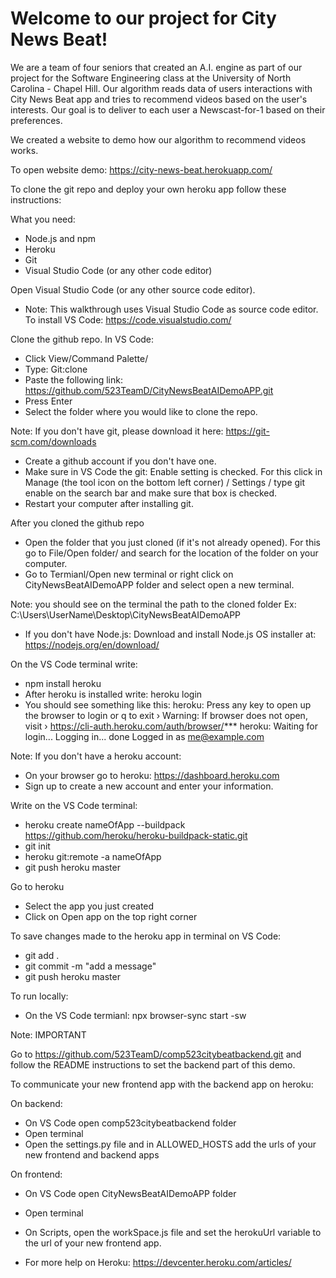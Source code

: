 # Welcome to our project for City News Beat!

We are a team of four seniors that created an A.I. engine as part of our project for the Software Engineering class at the University of North Carolina - Chapel Hill. Our algorithm reads data of users interactions with City News Beat app and tries to recommend videos based on the user's interests. Our goal is to deliver to each user a Newscast-for-1 based on their preferences.

We created a website to demo how our algorithm to recommend videos works.

To open website demo: https://city-news-beat.herokuapp.com/

To clone the git repo and deploy your own heroku app follow these instructions:

What you need:
- Node.js and npm
- Heroku
- Git
- Visual Studio Code (or any other code editor)


Open Visual Studio Code (or any other source code editor).
- Note: This walkthrough uses Visual Studio Code as source code editor.
  To install VS Code: https://code.visualstudio.com/

Clone the github repo.
In VS Code:
- Click View/Command Palette/
- Type: Git:clone
- Paste the following link: https://github.com/523TeamD/CityNewsBeatAIDemoAPP.git
- Press Enter
- Select the folder where you would like to clone the repo.

Note: If you don't have git, please download it here:
https://git-scm.com/downloads
- Create a github account if you don't have one.
- Make sure in VS Code the git: Enable setting is checked. For this click in Manage (the tool icon on the bottom left corner) / Settings / type git enable on the search bar and make sure that box is checked.
- Restart your computer after installing git.

After you cloned the github repo
- Open the folder that you just cloned (if it's not already opened). For this go to File/Open folder/ and search for the location of the folder on your computer. 
- Go to Termianl/Open new terminal or right click on CityNewsBeatAIDemoAPP folder and select open a new terminal.

Note: you should see on the terminal the path to the cloned folder Ex: C:\Users\UserName\Desktop\CityNewsBeatAIDemoAPP

- If you don't have Node.js: Download and install Node.js OS installer at: https://nodejs.org/en/download/

On the VS Code terminal write: 
- npm install heroku
- After heroku is installed write: heroku login
- You should see something like this: 
  heroku: Press any key to open up the browser to login or q to exit
 ›   Warning: If browser does not open, visit
 ›   https://cli-auth.heroku.com/auth/browser/***
  heroku: Waiting for login...
  Logging in... done
  Logged in as me@example.com

Note: If you don't have a heroku account:
- On your browser go to heroku: https://dashboard.heroku.com
- Sign up to create a new account and enter your information.

Write on the VS Code terminal:
- heroku create nameOfApp --buildpack https://github.com/heroku/heroku-buildpack-static.git
- git init
- heroku git:remote -a nameOfApp
- git push heroku master

Go to heroku
- Select the app you just created
- Click on Open app on the top right corner

To save changes made to the heroku app in terminal on VS Code:
- git add .
- git commit -m "add a message"
- git push heroku master

To run locally:
- On the VS Code termianl: npx browser-sync start -sw

Note: IMPORTANT

Go to https://github.com/523TeamD/comp523citybeatbackend.git and follow the README instructions to set the backend part of this demo.

To communicate your new frontend app with the backend app on heroku:

On backend:

- On VS Code open comp523citybeatbackend folder
- Open terminal
- Open the settings.py file and in ALLOWED_HOSTS add the urls of your new frontend and backend apps

On frontend:

- On VS Code open CityNewsBeatAIDemoAPP folder
- Open terminal
- On Scripts, open the workSpace.js file and set the herokuUrl variable to the url of your new frontend app.


- For more help on Heroku: https://devcenter.heroku.com/articles/

